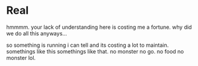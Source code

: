 # Real

hmmmm.  your lack of understanding here is costing me a fortune.  why did we do all this anyways...

so something is running i can tell and its costing a lot to maintain.  somethings like this somethings like that. no monster no go.  no food no monster lol.
